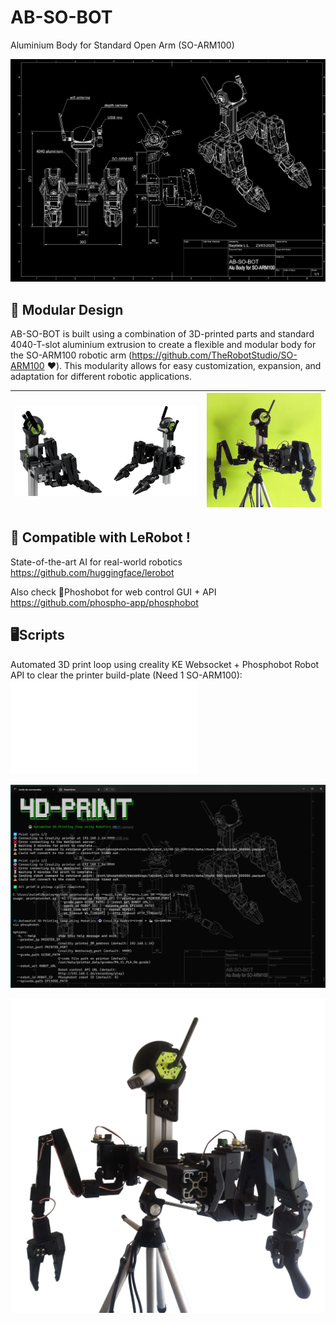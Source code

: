 # AB-SO-BOT

Aluminium Body for Standard Open Arm (SO-ARM100)

![AB-SO-BOT Drawing](images/AB-SO-DARK.png)

## 🔩 Modular Design

AB-SO-BOT is built using a combination of 3D-printed parts and standard 4040-T-slot aluminium extrusion to create a flexible and modular body for the SO-ARM100 robotic arm (https://github.com/TheRobotStudio/SO-ARM100 ❤️).
This modularity allows for easy customization, expansion, and adaptation for different robotic applications.

| ![AB-SO-BOT Banner](images/AB-SO-banner.png) | ![AB-SO-BOT Lime](images/ABSO-TRIPOD-LIME.png) |
|----------------------------------------------|-------------------------------------------|

## 🤗 Compatible with LeRobot !
State-of-the-art AI for real-world robotics
https://github.com/huggingface/lerobot

Also check 🧪Phoshobot for web control GUI + API
https://github.com/phospho-app/phosphobot

## 🖥️Scripts
Automated 3D print loop using creality KE Websocket + Phosphobot Robot API to clear the printer build-plate (Need 1 SO-ARM100): ![4DPrint.py](Scripts/4DPrint.py) 

![4DPrint.py](images/4DPrint.png)

![AB-SO-BOT Lime](images/ABSO-TRIPOD.png)
